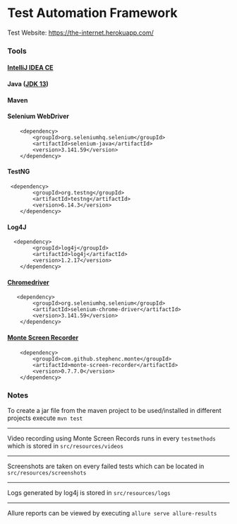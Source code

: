 # Test Automation Framework
Test Website: https://the-internet.herokuapp.com/

### Tools
#### [IntelliJ IDEA CE](https://www.jetbrains.com/idea/)
#### Java ([JDK 13](https://www.oracle.com/java/technologies/javase-jdk13-downloads.html))
#### Maven
#### Selenium WebDriver
        <dependency>
            <groupId>org.seleniumhq.selenium</groupId>
            <artifactId>selenium-java</artifactId>
            <version>3.141.59</version>
        </dependency>
#### TestNG
     <dependency>
            <groupId>org.testng</groupId>
            <artifactId>testng</artifactId>
            <version>6.14.3</version>
        </dependency>
#### Log4J
      <dependency>
            <groupId>log4j</groupId>
            <artifactId>log4j</artifactId>
            <version>1.2.17</version>
        </dependency>
#### [Chromedriver](https://chromedriver.chromium.org/downloads)

       <dependency>
            <groupId>org.seleniumhq.selenium</groupId>
            <artifactId>selenium-chrome-driver</artifactId>
            <version>3.141.59</version>
        </dependency>

#### [Monte Screen Recorder](https://github.com/stephenc/monte-screen-recorder)

        <dependency>
            <groupId>com.github.stephenc.monte</groupId>
            <artifactId>monte-screen-recorder</artifactId>
            <version>0.7.7.0</version>
        </dependency>

### Notes
To create a jar file from the maven project to be used/installed in different projects execute `mvn test`

---

Video recording using Monte Screen Records runs in every `testmethods` which is stored in `src/resources/videos`

---
 
Screenshots are taken on every failed tests which can be located in `src/resources/screenshots`

---

Logs generated by log4j is stored in `src/resources/logs`

---
Allure reports can be viewed by executing `allure serve allure-results
                                           `
